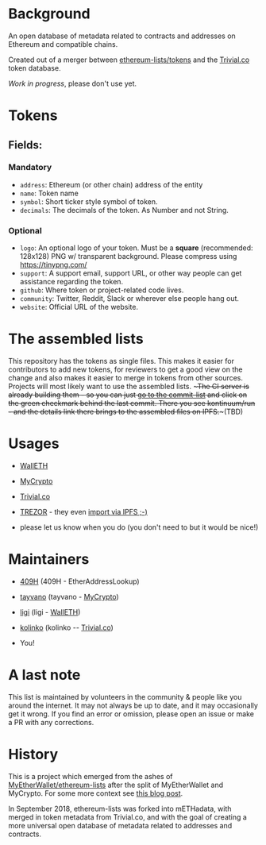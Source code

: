 # Background

An open database of metadata related to contracts and addresses on Ethereum and compatible chains.

Created out of a merger between [ethereum-lists/tokens](https://github.com/ethereum-lists/tokens) and the [Trivial.co](https://trivial.co/) token database.

*Work in progress*, please don't use yet.

# Tokens

## Fields:

### Mandatory

-  `address`:   Ethereum (or other chain) address of the entity
-  `name`:      Token name
-  `symbol`:    Short ticker style symbol of token.
-  `decimals`:  The decimals of the token. As Number and not String.

### Optional

-  `logo`:      An optional logo of your token. Must be a **square** (recommended: 128x128) PNG w/ transparent background. Please compress using https://tinypng.com/
-  `support`:   A support email, support URL, or other way people can get assistance regarding the token.
-  `github`:    Where token or project-related code lives.
-  `community`: Twitter, Reddit, Slack or wherever else people hang out.
-  `website`:   Official URL of the website.

# The assembled lists

This repository has the tokens as single files. This makes it easier for contributors to add new tokens, for reviewers to get a good view on the change and also makes it easier to merge in tokens from other sources. Projects will most likely want to use the assembled lists. ~~~The CI server is already building them - so you can just [go to the commit-list](https://github.com/ethereum-lists/tokens/commits/master) and click on the green checkmark behind the last commit. There you see kontinuum/run - and the details link there brings to the assembled files on IPFS.~~~(TBD)

# Usages

- [WallETH](https://walleth.org)

- [MyCrypto](https://mycrypto.com)

- [Trivial.co](https://trivial.co)

- [TREZOR](https://trezor.io) - they even [import via IPFS ;-)](https://github.com/trezor/trezor-common/blob/078cf07658a99888adca19e3284864a5354da550/ethereum_tokens-gen.py#L7)
- please let us know when you do (you don't need to but it would be nice!)

# Maintainers

- [409H](https://github.com/409H) (409H - EtherAddressLookup)

- [tayvano](https://github.com/tayvano) (tayvano - [MyCrypto](https://mycrypto.com))

- [ligi](https://github.com/ligi) (ligi - [WallETH](https://walleth.org))

- [kolinko](https://github.com/kolinko) (kolinko -- [Trivial.co](https://trivial.co))

- You!

# A last note

This list is maintained by volunteers in the community &amp; people like you around the internet. It may not always be up to date, and it may occasionally get it wrong. If you find an error or omission, please open an issue or make a PR with any corrections.

# History

This is a project which emerged from the ashes of [MyEtherWallet/ethereum-lists](https://github.com/MyEtherWallet/ethereum-lists) after the split of MyEtherWallet and MyCrypto. For some more context see [this blog post](https://walleth.org/2018/02/15/ethereum-lists).

In September 2018, ethereum-lists was forked into mETHadata, with merged in token metadata from Trivial.co, and with the goal of creating a more universal open database of metadata related to addresses and contracts.